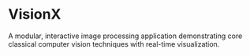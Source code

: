 # VisionX
A modular, interactive image processing application demonstrating core classical computer vision techniques with real-time visualization.
